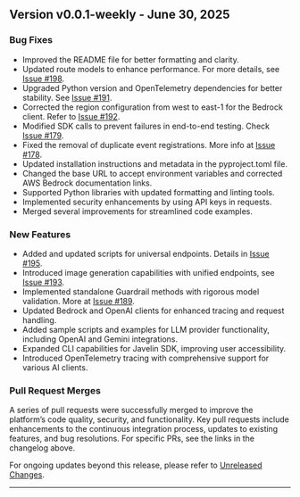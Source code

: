 ## Version v0.0.1-weekly - June 30, 2025

### Bug Fixes
- Improved the README file for better formatting and clarity.
- Updated route models to enhance performance. For more details, see [Issue #198](https://github.com/getjavelin/issues/198).
- Upgraded Python version and OpenTelemetry dependencies for better stability. See [Issue #191](https://github.com/getjavelin/issues/191).
- Corrected the region configuration from west to east-1 for the Bedrock client. Refer to [Issue #192](https://github.com/getjavelin/issues/192).
- Modified SDK calls to prevent failures in end-to-end testing. Check [Issue #179](https://github.com/getjavelin/issues/179).
- Fixed the removal of duplicate event registrations. More info at [Issue #178](https://github.com/getjavelin/issues/178).
- Updated installation instructions and metadata in the pyproject.toml file.
- Changed the base URL to accept environment variables and corrected AWS Bedrock documentation links.
- Supported Python libraries with updated formatting and linting tools.
- Implemented security enhancements by using API keys in requests.
- Merged several improvements for streamlined code examples.

### New Features
- Added and updated scripts for universal endpoints. Details in [Issue #195](https://github.com/getjavelin/issues/195).
- Introduced image generation capabilities with unified endpoints, see [Issue #193](https://github.com/getjavelin/issues/193).
- Implemented standalone Guardrail methods with rigorous model validation. More at [Issue #189](https://github.com/getjavelin/issues/189).
- Updated Bedrock and OpenAI clients for enhanced tracing and request handling.
- Added sample scripts and examples for LLM provider functionality, including OpenAI and Gemini integrations.
- Expanded CLI capabilities for Javelin SDK, improving user accessibility.
- Introduced OpenTelemetry tracing with comprehensive support for various AI clients.

### Pull Request Merges
A series of pull requests were successfully merged to improve the platform’s code quality, security, and functionality. Key pull requests include enhancements to the continuous integration process, updates to existing features, and bug resolutions. For specific PRs, see the links in the changelog above.

For ongoing updates beyond this release, please refer to [Unreleased Changes](https://github.com/getjavelin/compare/v0.0.1-weekly...HEAD).

---

